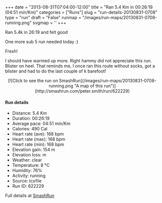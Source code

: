 +++
date = "2013-08-31T07:04:00-12:00"
title = "Ran 5.4 Km in 00:26:19 (04:51 min/Km)"
categories = ["Runs"]
slug = "run-details-20130831-0708"
type = "run"
draft = "False"
runmap = "/images/run-maps/20130831-0708-running.png"
svgmap = '<polyline points="92 48, 96 44, 100 33, 87 30, 78 33, 72 33, 71 34, 69 33, 66 35, 57 44, 38 59, 36 60, 13 68, 7 70, 1 67, 0 63, 48 32, 65 40, 72 51, 85 54">'
+++

Ran 5.4k in 26:19 and felt good 

One more sub 5 run needed today :)

Fresh!

I should have warmed up more. Right hammy did not appreciate this run. Blister on heel. That reminds me, I once ran this route without socks, got a blister and had to do the last couple of k barefoot!



<!--more-->

<center>
[![Click to see the run on SmashRun](/images/run-maps/20130831-0708-running.png "A map of this run")](http://smashrun.com/peter.smith/run/622229)
</center>

#### Run details

* Distance: 5.4 Km
* Duration: 00:26:19
* Average pace: 04:51 min/Km
* Calories: 490 Cal
* Heart rate (ave): 168 bpm
* Heart rate (max): 168 bpm
* Heart rate (min): 168 bpm
* Elevation gain: 154 m
* Elevation loss:  m
* Weather: clear
* Temperature: 8 &deg;C
* Humidity: 76%
* Activity: running
* Source: tcxfile
* Run ID: 622229

Full details at [SmashRun](http://smashrun.com/peter.smith/run/622229)